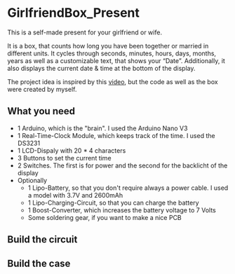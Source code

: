 # GirlfriendBox_Present
This is a self-made present for your girlfriend or wife.

It is a box, that counts how long you have been together or married in different units. It cycles through seconds, minutes, hours, days, months, years as well as a customizable text, that shows your “Date”. Additionally, it also displays the current date & time at the bottom of the display. 

The project idea is inspired by this [video](https://www.youtube.com/watch?v=PbRNsSK7r4M), but the code as well as the box were created by myself.

## What you need
- 1 Arduino, which is the "brain". I used the Arduino Nano V3
- 1 Real-Time-Clock Module, which keeps track of the time. I used the DS3231
- 1 LCD-Dispaly with 20 * 4 characters
- 3 Buttons to set the current time
- 2 Switches. The first is for power and the second for the backlicht of the display
- Optionally
  - 1 Lipo-Battery, so that you don't require always a power cable. I used a model with 3.7V and 2600mAh
  - 1 Lipo-Charging-Circuit, so that you can charge the battery 
  - 1 Boost-Converter, which increases the battery voltage to 7 Volts
  - Some soldering gear, if you want to make a nice PCB

## Build the circuit

## Build the case
